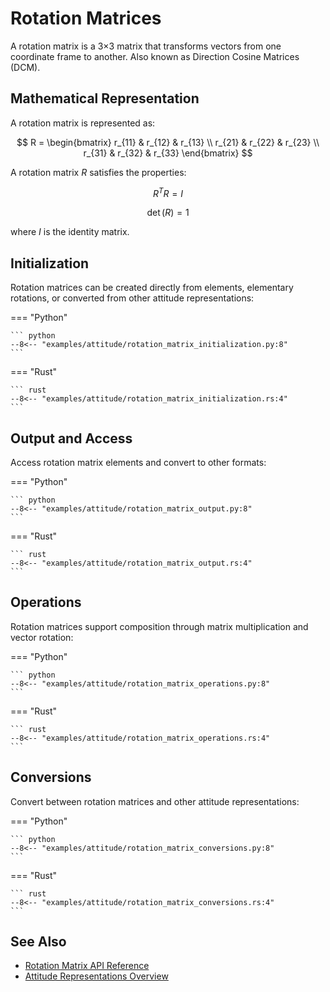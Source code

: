 # Rotation Matrices

A rotation matrix is a 3×3 matrix that transforms vectors from one coordinate frame to another. Also known as Direction Cosine Matrices (DCM).

## Mathematical Representation

A rotation matrix is represented as:

$$
R = \begin{bmatrix}
r_{11} & r_{12} & r_{13} \\
r_{21} & r_{22} & r_{23} \\
r_{31} & r_{32} & r_{33}
\end{bmatrix}
$$

A rotation matrix $R$ satisfies the properties:

$$R^T R = I$$

$$\det(R) = 1$$

where $I$ is the identity matrix.

## Initialization

Rotation matrices can be created directly from elements, elementary rotations, or converted from other attitude representations:

=== "Python"

    ``` python
    --8<-- "examples/attitude/rotation_matrix_initialization.py:8"
    ```

=== "Rust"

    ``` rust
    --8<-- "examples/attitude/rotation_matrix_initialization.rs:4"
    ```

## Output and Access

Access rotation matrix elements and convert to other formats:

=== "Python"

    ``` python
    --8<-- "examples/attitude/rotation_matrix_output.py:8"
    ```

=== "Rust"

    ``` rust
    --8<-- "examples/attitude/rotation_matrix_output.rs:4"
    ```

## Operations

Rotation matrices support composition through matrix multiplication and vector rotation:

=== "Python"

    ``` python
    --8<-- "examples/attitude/rotation_matrix_operations.py:8"
    ```

=== "Rust"

    ``` rust
    --8<-- "examples/attitude/rotation_matrix_operations.rs:4"
    ```

## Conversions

Convert between rotation matrices and other attitude representations:

=== "Python"

    ``` python
    --8<-- "examples/attitude/rotation_matrix_conversions.py:8"
    ```

=== "Rust"

    ``` rust
    --8<-- "examples/attitude/rotation_matrix_conversions.rs:4"
    ```

## See Also

- [Rotation Matrix API Reference](../../library_api/attitude/rotation_matrix.md)
- [Attitude Representations Overview](index.md)
